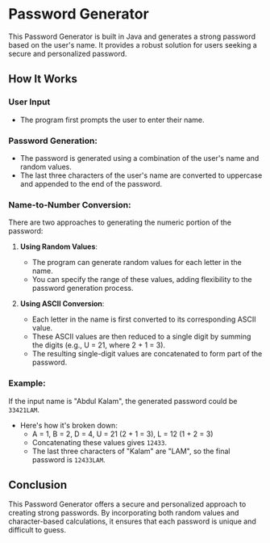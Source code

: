 # Password Generator

This Password Generator is built in Java and generates a strong password based on the user's name. It provides a robust solution for users seeking a secure and personalized password.

## How It Works

### User Input
- The program first prompts the user to enter their name.

### Password Generation:
- The password is generated using a combination of the user's name and random values.
- The last three characters of the user's name are converted to uppercase and appended to the end of the password.

### Name-to-Number Conversion:
There are two approaches to generating the numeric portion of the password:

1. **Using Random Values**:
   - The program can generate random values for each letter in the name.
   - You can specify the range of these values, adding flexibility to the password generation process.

2. **Using ASCII Conversion**:
   - Each letter in the name is first converted to its corresponding ASCII value.
   - These ASCII values are then reduced to a single digit by summing the digits (e.g., U = 21, where 2 + 1 = 3).
   - The resulting single-digit values are concatenated to form part of the password.

### Example:

If the input name is "Abdul Kalam", the generated password could be `33421LAM`.

- Here's how it's broken down:
  - A = 1, B = 2, D = 4, U = 21 (2 + 1 = 3), L = 12 (1 + 2 = 3)
  - Concatenating these values gives `12433`.
  - The last three characters of "Kalam" are "LAM", so the final password is `12433LAM`.

## Conclusion

This Password Generator offers a secure and personalized approach to creating strong passwords. By incorporating both random values and character-based calculations, it ensures that each password is unique and difficult to guess.
